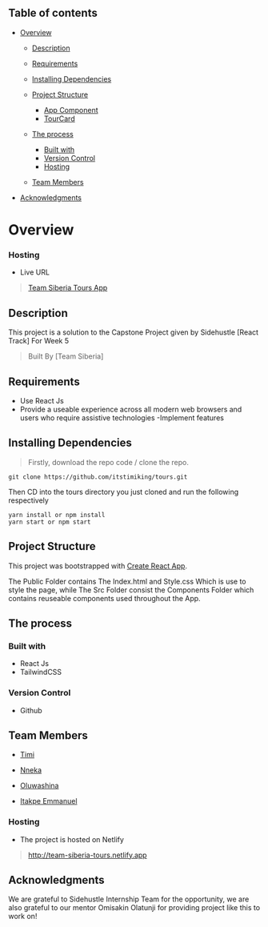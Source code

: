 ## Table of contents

- [Overview](#Overview)
  - [Description](#Description)
  - [Requirements](#Requirements)
  - [Installing Dependencies](#Installing-Dependencies)
  - [Project Structure](#Project-Structure)
    - [App Component](#App-component)
    - [TourCard](#Tour-Card)
    
  - [The process](#The-process)
    - [Built with](#Built-with)
    - [Version Control](#Version-Control)
    - [Hosting](#Hosting)
  - [Team Members](#Team-Members)
- [Acknowledgments](#Acknowledgments)

# Overview

### Hosting

- Live URL

> [Team Siberia Tours App](http://team-siberia-tours.netlify.app)

## Description

This project is a solution to the Capstone Project given by Sidehustle [React Track] For Week 5

> Built By [Team Siberia]

## Requirements

- Use React Js
- Provide a useable experience across all modern web browsers and users who require
  assistive technologies
  -Implement features

## Installing Dependencies
> Firstly, download the repo code / clone the repo.

``` git clone https://github.com/itstimiking/tours.git ```

Then CD into the tours directory you just cloned and run the following respectively 

``` 
yarn install or npm install 
yarn start or npm start

``` 

## Project Structure

This project was bootstrapped with [Create React App](https://github.com/facebook/create-react-app).

The Public Folder contains The Index.html and Style.css Which is use to style the page, while The Src Folder consist the Components Folder which contains reuseable components used throughout the App.

## The process

### Built with

- React Js
- TailwindCSS

### Version Control

- Github

## Team Members

* [Timi](https://github.com/Itstimiking) 

* [Nneka](https://github.com/Tricy)

* [Oluwashina](https://github.com/Oluwashina)

* [Itakpe Emmanuel](https://github.com/Emmanuel-Develops)




### Hosting

- The project is hosted on Netlify

> http://team-siberia-tours.netlify.app


## Acknowledgments

We are grateful to Sidehustle Internship Team for the opportunity, we are also grateful to our mentor Omisakin Olatunji for providing project like this to work on!